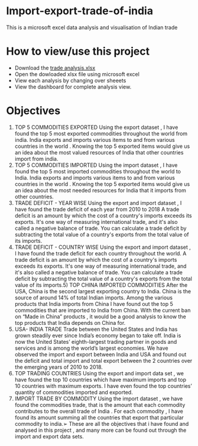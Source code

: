 # Import-export-trade-of-india
This is a microsoft excel data analysis and visualisation of Indian trade

# How to view/use this project

- Download the [trade analysis.xlsx](https://github.com/lillypuppala77/Import-export-trade-of-india/blob/main/trade-analysis.xlsx)
- Open the dowloaded xlsx file using microsoft excel 
- View each analysis by changing over sheeets
- View the dashboard for complete analysis view.

# Objectives

1) TOP 5 COMMODITIES EXPORTED
Using the export dataset , I have found the top 5 most exported commodities throughout the world
from india.
India exports and imports various items to and from various countries in the world . Knowing the top 5
exported items would give us an idea about the most valued resources of India that other countries
import from india.
2) TOP 5 COMMODITIES IMPORTED
Using the import dataset , I have found the top 5 most imported commodities throughout the world to
India.
India exports and imports various items to and from various countries in the world . Knowing the top 5
exported items would give us an idea about the most needed resources for India that it imports from
other countries.
3) TRADE DEFICIT - YEAR WISE
Using the export and import dataset , I have found the trade deficit of each year from 2010 to 2018 A
trade deficit is an amount by which the cost of a country's imports exceeds its exports. It's one way of
measuring international trade, and it's also called a negative balance of trade. You can calculate a trade
deficit by subtracting the total value of a country's exports from the total value of its imports.
4) TRADE DEFICIT - COUNTRY WISE
Using the export and import dataset , I have found the trade deficit for each country throughout the
world. A trade deficit is an amount by which the cost of a country's imports exceeds its exports. It's one
way of measuring international trade, and it's also called a negative balance of trade. You can calculate
a trade deficit by subtracting the total value of a country's exports from the total value of its imports.5) TOP CHINA IMPORTED COMMODITIES
After the USA, China is the second largest exporting country to India. China is the source of around
14% of total Indian imports. Among the various products that India imports from China I have found
out the top 5 commodities that are imported to India from China.
With the current ban on “Made in China” products , it would be a good analysis to know the top
products that India depends on China for.
6) USA- INDIA TRADE
Trade between the United States and India has grown steadily ever since India’s economy began to
take off.
India is now the United States’ eighth-largest trading partner in goods and services and is among the
world’s largest economies.
We have observed the import and export between India and USA and found out the deficit and total
import and total export between the 2 countries over the emerging years of 2010 to 2018.
7) TOP TRADING COUNTRIES
Using the export and import data set , we have found the top 10 countries which have maximum
imports and top 10 countries with maximum exports. I have even found the top countries’ quantity of
commodities imported and exported.
8) IMPORT TRADE BY COMMODITY
Using the import dataset , we have found the commodities trade, that is the amount that each
commodity contributes to the overall trade of India . For each commodity , I have found its amount
summing all the countries that export that particular commodity to india.➢ These are all the objectives that i have found and analysed in this project , and many more can be
found out through the import and export data sets.
